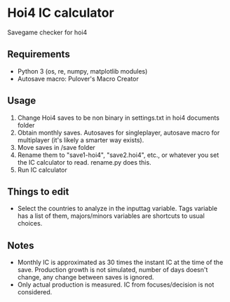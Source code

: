 # Hoi4 IC calculator
Savegame checker for hoi4

## Requirements
- Python 3 (os, re, numpy, matplotlib modules)
- Autosave macro: Pulover's Macro Creator

## Usage
1. Change Hoi4 saves to be non binary in settings.txt in hoi4 documents folder
2. Obtain monthly saves. Autosaves for singleplayer, autosave macro for multiplayer (it's likely a smarter way exists).
3. Move saves in /save folder
4. Rename them to "save1-hoi4", "save2.hoi4", etc., or whatever you set the IC calculator to read. rename.py does this.
5. Run IC calculator

## Things to edit
- Select the countries to analyze in the inputtag variable. Tags variable has a list of them, majors/minors variables are shortcuts to usual choices.

## Notes
- Monthly IC is approximated as 30 times the instant IC at the time of the save. Production growth is not simulated, number of days doesn't change, any change between saves is ignored.
- Only actual production is measured. IC from focuses/decision is not considered.
